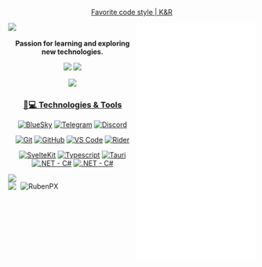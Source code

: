 
<div align="center">

  [Favorite code style | K&R](https://gist.github.com/jesseschalken/0f47a2b5a738ced9c845)
</div>


<img src="/github-metrics.svg" width="48%" align="right" />




<p align="left">
  <a href="https://git.io/typing-svg"><img width="48%" src="https://readme-typing-svg.herokuapp.com/?lines=Hello,+There!+👋;I'm+RubenPX;Nice+to+meet+you!&center=true&size=35"></a>
  <p align="center"><b>Passion for learning and exploring new technologies.</b></p>
  
  <p align="center">
    <img src="https://img.shields.io/badge/Free%20Time%20Developer-181717?style=flat-square&logo=opensourceinitiative">
    <img src="https://img.shields.io/badge/Dark%20Theme%20Lover-181717?style=flat-square&logo=darkreader">
  </p>

  <p align="center"><img src="https://profile-counter.glitch.me/RubenPX/count.svg" /></p>
  <!-- Counter Start date: 12 / 1 / 2020</div> -->
</p>

<h3 align="center"><u>🚀💻 Technologies & Tools</u></h3>
<p align="center">

  <p align="center">
    <a href="https://bsky.app/profile/kryptopx.bsky.social"><img title="BlueSky" src="https://img.shields.io/badge/KryptoPX-181717?style=flat-square&logo=bluesky" /></a>
    <a href="https://t.me/s/KurtPX"><img title="Telegram" src="https://img.shields.io/badge/KurtPX-181717?style=flat-square&logo=telegram" /></a>
    <a href="https://discord.com"><img title="Discord" src="https://img.shields.io/badge/KryptoPX-181717?style=flat-square&logo=discord" /></a>
  </p>
  
  <p align="center">
    <a href="https://git-scm.com"><img title="Git" src="https://img.shields.io/badge/Git-181717?style=flat-square&logo=git" /></a>
    <a href="https://github.com/RubenPX/"><img title="GitHub" src="https://img.shields.io/badge/GitHub-181717?style=flat-square&logo=github" /></a>
    <a href="https://code.visualstudio.com"><img title="VS Code" src="https://img.shields.io/badge/VS%20Code-181717?style=flat-square&logo=none" /></a>
    <a href="https://www.jetbrains.com/rider/"><img title="Rider" src="https://img.shields.io/badge/Rider-181717?style=flat-square&logo=Rider" /></a>
  </p>

  <p align="center">
    <a href="https://svelte.dev"><img title="SvelteKit" src="https://img.shields.io/badge/SvelteKit-181717?style=flat-square&logo=svelte" /></a>
    <a href="https://www.typescriptlang.org"><img title="Typescript" src="https://img.shields.io/badge/Typescript-181717?style=flat-square&logo=typescript" /></a>
    <a href="https://tauri.app"><img title="Tauri" src="https://img.shields.io/badge/Tauri-181717?style=flat-square&logo=tauri" /></a>
    <a href="https://dotnet.microsoft.com/languages/csharp"><img title=".NET - C#" src="https://img.shields.io/badge/C%23-181717?style=flat-square&logo=dotnet" /></a>
    <a href="https://dotnet.microsoft.com/apps/aspnet/web-apps/blazor"><img title=".NET - C#" src="https://img.shields.io/badge/WASM-181717?style=flat-square&logo=blazor" /></a>
  </p>

</p>

<a align="left" width="47%" href="https://wakatime.com/@RubenPX"><img align="left" width="47%" src="https://github-readme-stats.vercel.app/api/wakatime?username=RubenPX&theme=github_dark&custom_title=Week%20Stats&layout=compact&border_color=195572" /></a>
<img align="right" width="47%" src="https://github-readme-streak-stats.herokuapp.com?user=RubenPX&theme=github-dark&date_format=j%20M%5B%20Y%5D&border=195572&stroke=006FDD&ring=006FDD&fire=21FF00&currStreakLabel=006FDD&sideLabels=006FDD&currStreakNum=006FDD&sideNums=006FDD&" alt="RubenPX" />

<img width="100%" src="https://wakatime.com/share/@RubenPX/d3cb1efa-a994-4f17-9450-c1e15a40e476.svg" />
